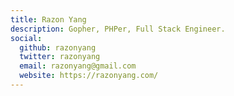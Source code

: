```yaml
---
title: Razon Yang
description: Gopher, PHPer, Full Stack Engineer.
social:
  github: razonyang
  twitter: razonyang
  email: razonyang@gmail.com
  website: https://razonyang.com/
---
```

